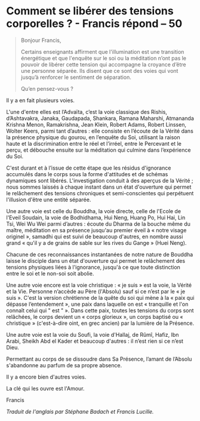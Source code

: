 # Comment se libérer des tensions corporelles ? - Francis répond – 50

>Bonjour Francis, 
>
>Certains enseignants affirment que l'illumination est une transition énergétique et que l'enquête sur le soi ou la méditation n’ont pas le pouvoir de libérer cette tension qui accompagne la croyance d’être une personne séparée. Ils disent que ce sont des voies qui vont jusqu’à renforcer le sentiment de séparation. 
>
>Qu’en pensez-vous ?

Il y a en fait plusieurs voies. 

L'une d'entre elles est l’Advaïta, c’est la voie classique des Rishis, d’Ashtavakra, Janaka, Gaudapada, Shankara, Ramana Maharshi, Atmananda Krishna Menon, Ramakrishna, Jean Klein, Robert Adams, Robert Linssen, Wolter Keers, parmi tant d’autres : elle consiste en l’écoute de la Vérité dans la présence physique du gourou, en l’enquête du Soi, utilisant la raison haute et la discrimination entre le réel et l’irréel, entre le Percevant et le perçu, et débouche ensuite sur la méditation qui culmine dans l’expérience du Soi. 

C'est durant et à l’issue de cette étape que les résidus d'ignorance accumulés dans le corps sous la forme d'attitudes et de schémas dynamiques sont libérés. L'investigation conduit à des aperçus de la Vérité ; nous sommes laissés à chaque instant dans un état d'ouverture qui permet le relâchement des tensions chroniques et semi-conscientes qui perpétuent l'illusion d'être une entité séparée. 

Une autre voie est celle du Bouddha, la voie directe, celle de l'Ecole de l'Eveil Soudain, la voie de Bodhidhama, Hui Neng, Huang Po, Hui Hai, Lin Tsi, Wei Wu Wei parmi d’autres : écoute du Dharma de la bouche même du maître, méditation en sa présence jusqu'au premier éveil à « notre visage originel », samadhi qui est suivi de beaucoup d'autres, en nombre aussi grand « qu'il y a de grains de sable sur les rives du Gange » (Huei Neng). 

Chacune de ces reconnaissances instantanées de notre nature de Bouddha laisse le disciple dans un état d'ouverture qui permet le relâchement des tensions physiques liées à l'ignorance, jusqu'à ce que toute distinction entre le soi et le non-soi soit abolie. 

Une autre voie encore est la voie christique : « je suis » est la voie, la Vérité et la Vie. Personne n’accède au Père (l'Absolu) sauf si ce n’est par le « je suis ». C'est la version chrétienne de la quête du soi qui mène à la « paix qui dépasse l’entendement », une paix dans laquelle on est « tranquille et l'on connaît celui qui " est " ». Dans cette paix, toutes les tensions du corps sont relâchées, le corps devient un « corps glorieux », un corps baptisé ou « christique » (c'est-à-dire oint, en grec ancien) par la lumière de la Présence. 

Une autre voie est la voie du Soufi, la voie d'Hallaj, de Rûmî, Hafiz, Ibn Arabi, Sheikh Abd el Kader et beaucoup d'autres : il n’est rien si ce n’est Dieu. 

Permettant au corps de se dissoudre dans Sa Présence, l’amant de l’Absolu s'abandonne au parfum de sa propre absence. 

Il y a encore bien d'autres voies. 

La clé qui les ouvre est l'Amour. 

Francis 

_Traduit de l'anglais par Stéphane Badach et Francis Lucille._ 


